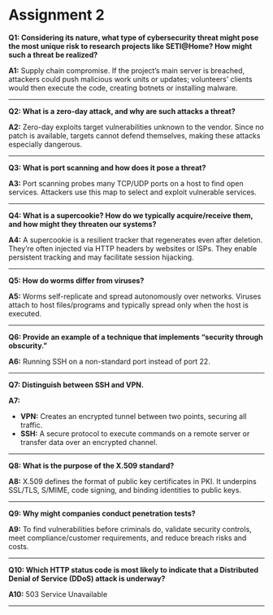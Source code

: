 # Assignment 2

**Q1: Considering its nature, what type of cybersecurity threat might pose the most unique risk to research projects like SETI\@Home? How might such a threat be realized?**

**A1:** Supply chain compromise. If the project’s main server is breached, attackers could push malicious work units or updates; volunteers’ clients would then execute the code, creating botnets or installing malware.

---

**Q2: What is a zero-day attack, and why are such attacks a threat?**

**A2:** Zero-day exploits target vulnerabilities unknown to the vendor. Since no patch is available, targets cannot defend themselves, making these attacks especially dangerous.

---

**Q3: What is port scanning and how does it pose a threat?**

**A3:** Port scanning probes many TCP/UDP ports on a host to find open services. Attackers use this map to select and exploit vulnerable services.

---

**Q4: What is a supercookie? How do we typically acquire/receive them, and how might they threaten our systems?**

**A4:** A supercookie is a resilient tracker that regenerates even after deletion. They’re often injected via HTTP headers by websites or ISPs. They enable persistent tracking and may facilitate session hijacking.

---

**Q5: How do worms differ from viruses?**

**A5:** Worms self-replicate and spread autonomously over networks. Viruses attach to host files/programs and typically spread only when the host is executed.

---

**Q6: Provide an example of a technique that implements “security through obscurity.”**

**A6:** Running SSH on a non-standard port instead of port 22.

---

**Q7: Distinguish between SSH and VPN.**

**A7:**

* **VPN:** Creates an encrypted tunnel between two points, securing all traffic.
* **SSH:** A secure protocol to execute commands on a remote server or transfer data over an encrypted channel.

---

**Q8: What is the purpose of the X.509 standard?**

**A8:** X.509 defines the format of public key certificates in PKI. It underpins SSL/TLS, S/MIME, code signing, and binding identities to public keys.

---

**Q9: Why might companies conduct penetration tests?**

**A9:** To find vulnerabilities before criminals do, validate security controls, meet compliance/customer requirements, and reduce breach risks and costs.

---

**Q10: Which HTTP status code is most likely to indicate that a Distributed Denial of Service (DDoS) attack is underway?**

**A10:** 503 Service Unavailable

---
